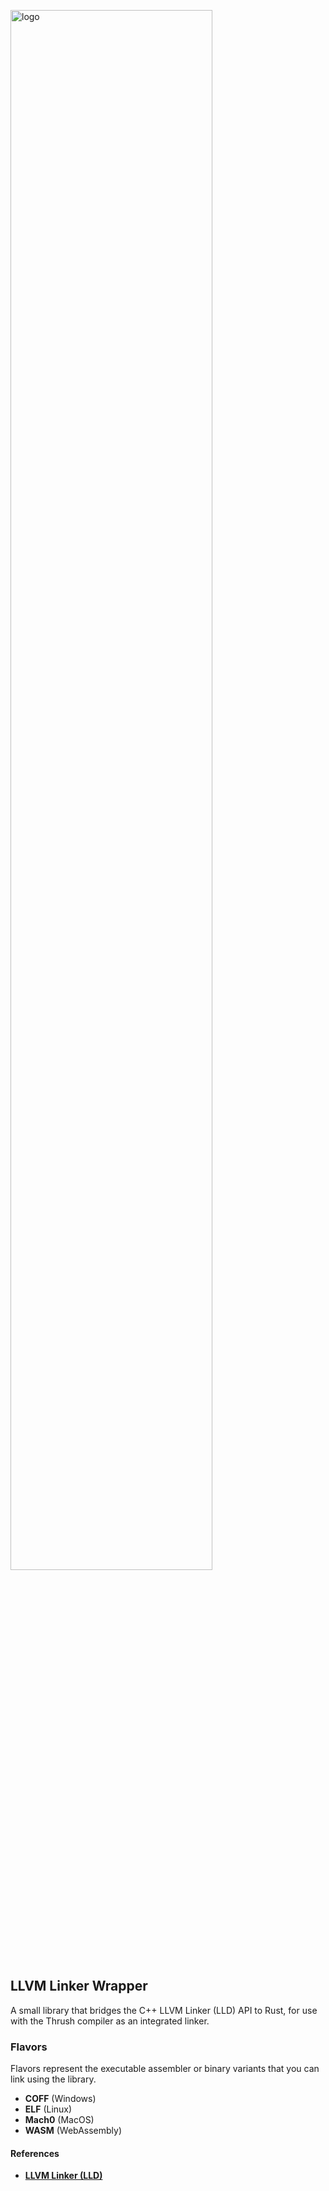 <img src= "https://github.com/thrushlang/thrushc/blob/master/assets/thrushlang-logo-v1.5.png" alt= "logo" style= "width: 80%; height: 80%;"> </img>

## LLVM Linker Wrapper

A small library that bridges the C++ LLVM Linker (LLD) API to Rust, for use with the Thrush compiler as an integrated linker.

### Flavors

Flavors represent the executable assembler or binary variants that you can link using the library.

- **COFF** (Windows)
- **ELF** (Linux)
- **Mach0** (MacOS)
- **WASM** (WebAssembly)

#### References

- **[LLVM Linker (LLD)](https://lld.llvm.org/)**
